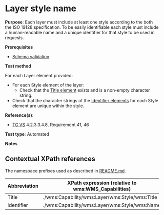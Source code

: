 # Layer style name

**Purpose**: Each layer must include at least one style according to the both the ISO 19128 specification. To be easily identifiable each style must include a human-readable name and a unique identifier for that style to be used in requests.

**Prerequisites**

* [Schema validation](http://inspire.ec.europa.eu/id/ats/view-service/3.11/ISO-19128/schema-validation)

**Test method**

For each Layer element provided:
* For each Style element of the layer:
  * Check that the [Title element](#Title) exists and is a non-empty character string.
* Check that the character strings of the [Identifier elements](#Identifier) for each Style element are unique within the style.

**Reference(s)**:
* [TG VS](http://inspire.ec.europa.eu/id/ats/view-service/3.11/ISO-19128/README#ref_TG_VS) 4.2.3.3.4.8, Requirement 41, 46

**Test type**: Automated

**Notes**

## Contextual XPath references

The namespace prefixes used as described in [README.md](http://inspire.ec.europa.eu/id/ats/view-service/3.11/ISO-19128/README#namespaces).

Abbreviation                                               |  XPath expression (relative to wms:WMS_Capabilities)
---------------------------------------------------------- | -------------------------------------------------------------------------
Title <a name="Title"></a> | ./wms:Capability/wms:Layer/wms:Style/wms:Title
Identifier <a name="Identifier"></a> | ./wms:Capability/wms:Layer/wms:Style/wms:Name
